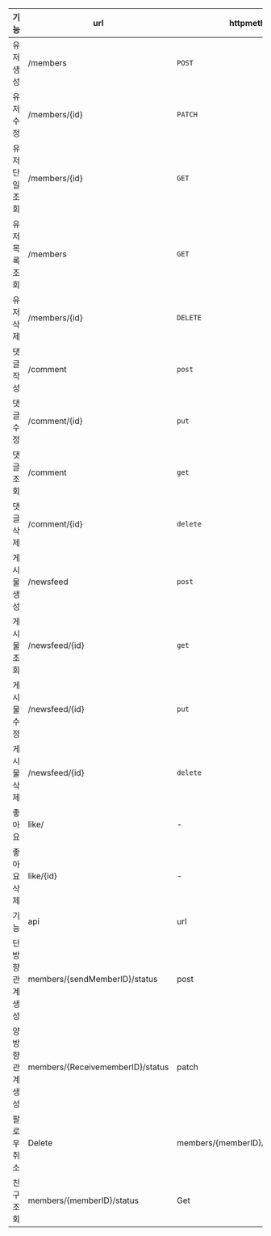 | 기능         | url                                        | httpmethod | request                                                     | response                                                                                        | HttpStatus |
|--------------|--------------------------------------------|------------|-------------------------------------------------------------|-------------------------------------------------------------------------------------------------|------------|
|유저생성|/members|`POST`|"name" : "String","email" : "String","passworld" : "String", "birthdate" : "String","nickname" : "String","comment" : "String"}|"id" : "Number",name" : "String","email" : "String","birthdate" : "String","nickname" : "String","comment" : "String","createdDate" : "DateTime"}| 201 |
|유저수정 |  /members/{id} |  `PATCH` | {"nickname" : "String","comment" : "String"}| {"name" : "String","email" : "String","nickname" : "String","comment" : "String"updatedDate" : "DateTime"} |200|
| 유저 단일 조회 |   /members/{id}   | `GET` | 없음 | {"nickname" : "String","comment" : "String"} | 200|
| 유저 목록 조회 |  /members      | `GET`      |없음| {"nickname" : "String","comment" : "String"}  | 200 |
| 유저 삭제    |    /members/{id}   | `DELETE` | {"passoword" : "String"} | 200 |
| 댓글 작성 | /comment | `post` | {"content":"String"} | {"id":"Long", "content":"String", "createAt":"LocalDateTime","updateAt":"LocalDateTime"} | 201 |
| 댓글 수정 | /comment/{id} | `put` | {"content":"String"} | {"id":"Long", "content":"String", "createAt":"LocalDateTime","updateAt":"LocalDateTime"} | 200 |
| 댓글 조회 | /comment | `get` | 없음 |  {"id":"Long", "content":"String", "createAt":"LocalDateTime","updateAt":"LocalDateTime"} .... | 200 |
| 댓글 삭제 | /comment/{id} | `delete` | 없음 | 없음 | 200
|게시물 생성| /newsfeed | `post` | {"title":"String","content":"String"} | {"id":"Long", "title":"String", "content":"String", "CreateAt":"LocalDateTime", "UpdateAt":"LocalDateTime"} | 201 |
| 게시물 조회 |  /newsfeed/{id} | `get` | 없음 | {"id":"Long", "title":"String", "content":"String", "CreateAt":"LocalDateTime", "UpdateAt":"LocalDateTime"} | 200 |
| 게시물 수정 | /newsfeed/{id} | `put` | {"title":"String", "content":"String", "CreateAt":"LocalDateTime", "UpdateAt":"LocalDateTime"} | 200 |
| 게시물 삭제 | /newsfeed/{id} | `delete` | 없음 | 없음 | 200 |
| 좋아요 | like/ | - | -|-|200|
| 좋아요 삭제 | like/{id} |-|-|201|
|기능|api|url|body,query,parma|Request|Response|status code|Login|:---:|
|단방향 관계 생성|members/{sendMemberID}/status| post|PathVailable(memberID),RequestBody{ReceiveID : 1}|String ReceiveID = 1|String="send request"|200|
|양방향 관계 생성|members/{ReceivememberID}/status| patch|PathVailable(memberID),RequestBody{SendID : 2}|String SendID = 2|String="success"|200 |
|  팔로우 취소 | Delete | members/{memberID}/status/{statusID} | 없음 |200|
| 친구 조회|members/{memberID}/status| Get| 없음 | 없음 |List(Status)| 200 |
